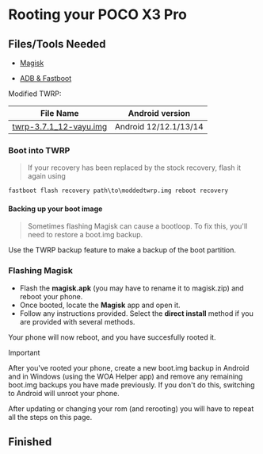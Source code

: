 # Rooting your POCO X3 Pro

## Files/Tools Needed

- [Magisk](https://github.com/topjohnwu/Magisk/releases/latest)

- [ADB & Fastboot](https://developer.android.com/studio/releases/platform-tools)

Modified TWRP:

| File Name                                       | Android version |
|-------------------------------------------------|-----------------|
| [twrp-3.7.1_12-vayu.img](https://github.com/woa-vayu/POCOX3Pro-Guides/raw/main/Files/twrp-3.7.1_12-vayu.img) | Android 12/12.1/13/14 |

### Boot into TWRP
>
> If your recovery has been replaced by the stock recovery, flash it again using

```cmd
fastboot flash recovery path\to\moddedtwrp.img reboot recovery
```

#### Backing up your boot image
>
> Sometimes flashing Magisk can cause a bootloop. To fix this, you'll need to restore a boot.img backup.

Use the TWRP backup feature to make a backup of the boot partition.

### Flashing Magisk

- Flash the **magisk.apk** (you may have to rename it to magisk.zip) and reboot your phone.
- Once booted, locate the **Magisk** app and open it.
- Follow any instructions provided. Select the **direct install** method if you are provided with several methods.

Your phone will now reboot, and you have succesfully rooted it.

> [!IMPORTANT]
> After you've rooted your phone, create a new boot.img backup in Android and in Windows (using the WOA Helper app) and remove any remaining boot.img backups you have made previously. If you don't do this, switching to Android will unroot your phone.
>
> After updating or changing your rom (and rerooting) you will have to repeat all the steps on this page.

## Finished
